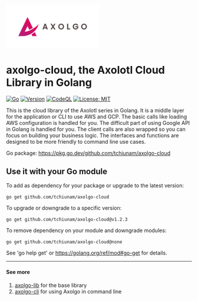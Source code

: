 <img src="images/axolgo-logo-transparent.png" width="50%" />

# axolgo-cloud, the Axolotl Cloud Library in Golang
[![Go](https://github.com/tchiunam/axolgo-cloud/actions/workflows/go.yml/badge.svg)](https://github.com/tchiunam/axolgo-cloud/actions/workflows/go.yml)
[![Version](https://img.shields.io/badge/Version-v0.0.3-yellow.svg)](https://github.com/tchiunam/axolgo-lib/releases/tag/v0.0.3)
[![CodeQL](https://github.com/tchiunam/axolgo-cloud/actions/workflows/codeql-analysis.yml/badge.svg)](https://github.com/tchiunam/axolgo-cloud/actions/workflows/codeql-analysis.yml)
[![License: MIT](https://img.shields.io/badge/License-MIT-blue.svg)](https://opensource.org/licenses/MIT)

This is the cloud library of the Axolotl series in Golang. It is a middle layer for the application or CLI to use AWS and GCP. The basic calls like loading AWS configuration is handled for you. The difficult part of using Google API in Golang is handled for you. The client calls are also wrapped so you can focus on building your business logic. The interfaces and functions are designed to be more friendly to command line use cases.

Go package: https://pkg.go.dev/github.com/tchiunam/axolgo-cloud

## Use it with your Go module
To add as dependency for your package or upgrade to the latest version:
```
go get github.com/tchiunam/axolgo-cloud
```

To upgrade or downgrade to a specific version:
```
go get github.com/tchiunam/axolgo-cloud@v1.2.3
```

To remove dependency on your module and downgrade modules:
```
go get github.com/tchiunam/axolgo-cloud@none
```

See 'go help get' or https://golang.org/ref/mod#go-get for details.

---
#### See more  
1. [axolgo-lib](https://github.com/tchiunam/axolgo-lib) for the base library
2. [axolgo-cli](https://github.com/tchiunam/axolgo-cli) for using Axolgo in command line
